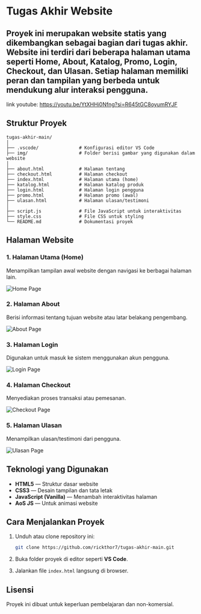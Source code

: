 # Tugas Akhir Website

Proyek ini merupakan website statis yang dikembangkan sebagai bagian dari tugas akhir. Website ini terdiri dari beberapa halaman utama seperti **Home**, **About**, **Katalog**, **Promo**, **Login**, **Checkout**, dan **Ulasan**.
Setiap halaman memiliki peran dan tampilan yang berbeda untuk mendukung alur interaksi pengguna.
---
link youtube: https://youtu.be/YtXHHi0Nfng?si=R645tGC8oyumRYJF

## Struktur Proyek

```
tugas-akhir-main/
│
├── .vscode/               # Konfigurasi editor VS Code
├── img/                   # Folder berisi gambar yang digunakan dalam website
│
├── about.html             # Halaman tentang
├── checkout.html          # Halaman checkout
├── index.html             # Halaman utama (home)
├── katalog.html           # Halaman katalog produk
├── login.html             # Halaman login pengguna
├── promo.html             # Halaman promo (awal)
├── ulasan.html            # Halaman ulasan/testimoni
│
├── script.js              # File JavaScript untuk interaktivitas
├── style.css              # File CSS untuk styling
└── README.md              # Dokumentasi proyek
```



## Halaman Website

### 1. Halaman Utama (Home)

Menampilkan tampilan awal website dengan navigasi ke berbagai halaman lain.

![Home Page](https://raw.githubusercontent.com/rickthor7/tugas-akhir/refs/heads/main/img/thumbnail/index1.png)



### 2. Halaman About

Berisi informasi tentang tujuan website atau latar belakang pengembang.

![About Page](https://raw.githubusercontent.com/rickthor7/tugas-akhir/refs/heads/main/img/thumbnail/about.png)



### 3. Halaman Login

Digunakan untuk masuk ke sistem menggunakan akun pengguna.

![Login Page](https://github.com/rickthor7/tugas-akhir/blob/main/img/thumbnail/login.png?raw=true)



### 4. Halaman Checkout

Menyediakan proses transaksi atau pemesanan.

![Checkout Page](https://raw.githubusercontent.com/rickthor7/tugas-akhir/refs/heads/main/img/thumbnail/checkkout.png)



### 5. Halaman Ulasan

Menampilkan ulasan/testimoni dari pengguna.

![Ulasan Page](https://raw.githubusercontent.com/rickthor7/tugas-akhir/refs/heads/main/img/thumbnail/ulasan.png)



## Teknologi yang Digunakan

* **HTML5** — Struktur dasar website
* **CSS3** — Desain tampilan dan tata letak
* **JavaScript (Vanilla)** — Menambah interaktivitas halaman
* **AoS JS** — Untuk animasi website



## Cara Menjalankan Proyek

1. Unduh atau clone repository ini:

   ```bash
   git clone https://github.com/rickthor7/tugas-akhir-main.git
   ```
2. Buka folder proyek di editor seperti **VS Code**.
3. Jalankan file `index.html` langsung di browser.



## Lisensi

Proyek ini dibuat untuk keperluan pembelajaran dan non-komersial.







